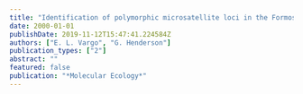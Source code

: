 ```yaml
---
title: "Identification of polymorphic microsatellite loci in the Formosan subterranean termite Coptotermes formosanus Shiraki"
date: 2000-01-01
publishDate: 2019-11-12T15:47:41.224584Z
authors: ["E. L. Vargo", "G. Henderson"]
publication_types: ["2"]
abstract: ""
featured: false
publication: "*Molecular Ecology*"
---
```


